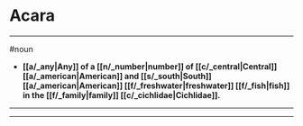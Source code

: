 # Acara
---
#noun
- **[[a/_any|Any]] of a [[n/_number|number]] of [[c/_central|Central]] [[a/_american|American]] and [[s/_south|South]] [[a/_american|American]] [[f/_freshwater|freshwater]] [[f/_fish|fish]] in the [[f/_family|family]] [[c/_cichlidae|Cichlidae]].**
---
---
